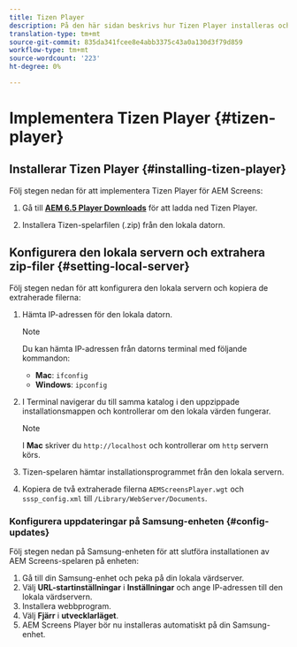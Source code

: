 ```yaml
---
title: Tizen Player
description: På den här sidan beskrivs hur Tizen Player installeras och fungerar.
translation-type: tm+mt
source-git-commit: 835da341fcee8e4abb3375c43a0a130d3f79d859
workflow-type: tm+mt
source-wordcount: '223'
ht-degree: 0%

---
```



# Implementera Tizen Player {#tizen-player}

## Installerar Tizen Player {#installing-tizen-player}

Följ stegen nedan för att implementera Tizen Player för AEM Screens:

1. Gå till [**AEM 6.5 Player Downloads**](https://download.macromedia.com/screens/) för att ladda ned Tizen Player.

1. Installera Tizen-spelarfilen (.zip) från den lokala datorn.

## Konfigurera den lokala servern och extrahera zip-filer {#setting-local-server}

Följ stegen nedan för att konfigurera den lokala servern och kopiera de extraherade filerna:

1. Hämta IP-adressen för den lokala datorn.

   >[!NOTE]
   >Du kan hämta IP-adressen från datorns terminal med följande kommandon:
   >* **Mac**: `ifconfig`
   >* **Windows**: `ipconfig`


1. I Terminal navigerar du till samma katalog i den uppzippade installationsmappen och kontrollerar om den lokala värden fungerar.

   >[!NOTE]
   >I **Mac** skriver du `http://localhost` och kontrollerar om `http` servern körs.

1. Tizen-spelaren hämtar installationsprogrammet från den lokala servern.

1. Kopiera de två extraherade filerna `AEMScreensPlayer.wgt` och `sssp_config.xml` till `/Library/WebServer/Documents`.

### Konfigurera uppdateringar på Samsung-enheten {#config-updates}

Följ stegen nedan på Samsung-enheten för att slutföra installationen av AEM Screens-spelaren på enheten:

1. Gå till din Samsung-enhet och peka på din lokala värdserver.
1. Välj **URL-startinställningar** i **Inställningar** och ange IP-adressen till den lokala värdservern.
1. Installera webbprogram.
1. Välj **Fjärr** i **utvecklarläget**.
1. AEM Screens Player bör nu installeras automatiskt på din Samsung-enhet.


